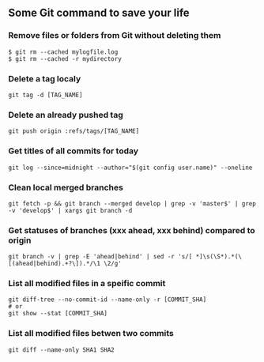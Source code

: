 ## Some Git command to save your life

### Remove files or folders from Git without deleting them
```console
$ git rm --cached mylogfile.log
$ git rm --cached -r mydirectory
```

### Delete a tag localy
```console
git tag -d [TAG_NAME]
```

### Delete an already pushed tag
```console
git push origin :refs/tags/[TAG_NAME]
```

### Get titles of all commits for today
```console
git log --since=midnight --author="$(git config user.name)" --oneline
```

### Clean local merged branches
```console
git fetch -p && git branch --merged develop | grep -v 'master$' | grep -v 'develop$' | xargs git branch -d
```

### Get statuses of branches (xxx ahead, xxx behind) compared to origin
```console
git branch -v | grep -E 'ahead|behind' | sed -r 's/[ *]\s(\S*).*(\[(ahead|behind).+?\]).*/\1 \2/g'
```

### List all modified files in a speific commit
```console
git diff-tree --no-commit-id --name-only -r [COMMIT_SHA]
# or
git show --stat [COMMIT_SHA]
```

### List all modified files betwen two commits
```console
git diff --name-only SHA1 SHA2
```
